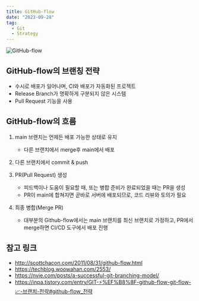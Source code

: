 ```yaml
---
title: GitHub-flow
date: "2023-09-28"
tag:
  - Git
  - Strategy
---
```


![GitHub-flow](https://user-images.githubusercontent.com/96982072/227937502-73a8e6cd-1c9d-4a9f-93b0-0141d95f06c6.png)

## GitHub-flow의 브랜칭 전략

- 수시로 배포가 일어나며, CI와 배포가 자동화된 프로젝트
- Release Branch가 명확하게 구분되지 않은 시스템
- Pull Request 기능을 사용

<!--end-->

## GitHub-flow의 흐름

1. main 브랜치는 언제든 배포 가능한 상태로 유지

   - 다른 브랜치에서 merge후 main에서 배포

2. 다른 브랜치에서 commit & push

3. PR(Pull Request) 생성

   - 피드백이나 도움이 필요할 때, 또는 병합 준비가 완료되었을 때는 PR을 생성
   - PR이 main에 합쳐지면 곧바로 서버에 배포되므로, 코드 리뷰와 토의가 필요

4. 최종 병합(Merge PR)
   - 대부분의 Github-flow에서는 main 브랜치를 최신 브랜치로 가정하고, PR에서 merge하면 CI/CD 도구에서 배포 진행

## 참고 링크

- http://scottchacon.com/2011/08/31/github-flow.html
- https://techblog.woowahan.com/2553/
- https://nvie.com/posts/a-successful-git-branching-model/
- https://inpa.tistory.com/entry/GIT-⚡%EF%B8%8F-github-flow-git-flow-📈-브랜치-전략#github-flow_전략
